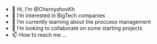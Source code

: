 - 👋 Hi, I’m @ChernyshovKh
- 👀 I’m interested in BigTech companies
- 🌱 I’m currently learning about the proccess management
- 💞️ I’m looking to collaborate on some starting projects
- 📫 How to reach me ...

<!---
ChernyshovKh/ChernyshovKh is a ✨ special ✨ repository because its `README.md` (this file) appears on your GitHub profile.
You can click the Preview link to take a look at your changes.
--->
